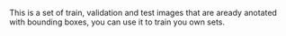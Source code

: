This is a set of train, validation and test images that are aready anotated with bounding boxes, you can use it to train you own sets.
